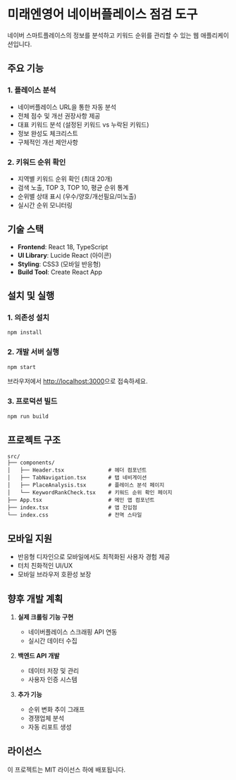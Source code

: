 # 미래엔영어 네이버플레이스 점검 도구

네이버 스마트플레이스의 정보를 분석하고 키워드 순위를 관리할 수 있는 웹 애플리케이션입니다.

## 주요 기능

### 1. 플레이스 분석
- 네이버플레이스 URL을 통한 자동 분석
- 전체 점수 및 개선 권장사항 제공
- 대표 키워드 분석 (설정된 키워드 vs 누락된 키워드)
- 정보 완성도 체크리스트
- 구체적인 개선 제안사항

### 2. 키워드 순위 확인
- 지역별 키워드 순위 확인 (최대 20개)
- 검색 노출, TOP 3, TOP 10, 평균 순위 통계
- 순위별 상태 표시 (우수/양호/개선필요/미노출)
- 실시간 순위 모니터링

## 기술 스택

- **Frontend**: React 18, TypeScript
- **UI Library**: Lucide React (아이콘)
- **Styling**: CSS3 (모바일 반응형)
- **Build Tool**: Create React App

## 설치 및 실행

### 1. 의존성 설치
```bash
npm install
```

### 2. 개발 서버 실행
```bash
npm start
```

브라우저에서 [http://localhost:3000](http://localhost:3000)으로 접속하세요.

### 3. 프로덕션 빌드
```bash
npm run build
```

## 프로젝트 구조

```
src/
├── components/
│   ├── Header.tsx              # 헤더 컴포넌트
│   ├── TabNavigation.tsx       # 탭 네비게이션
│   ├── PlaceAnalysis.tsx       # 플레이스 분석 페이지
│   └── KeywordRankCheck.tsx    # 키워드 순위 확인 페이지
├── App.tsx                     # 메인 앱 컴포넌트
├── index.tsx                   # 앱 진입점
└── index.css                   # 전역 스타일
```

## 모바일 지원

- 반응형 디자인으로 모바일에서도 최적화된 사용자 경험 제공
- 터치 친화적인 UI/UX
- 모바일 브라우저 호환성 보장

## 향후 개발 계획

1. **실제 크롤링 기능 구현**
   - 네이버플레이스 스크래핑 API 연동
   - 실시간 데이터 수집

2. **백엔드 API 개발**
   - 데이터 저장 및 관리
   - 사용자 인증 시스템

3. **추가 기능**
   - 순위 변화 추이 그래프
   - 경쟁업체 분석
   - 자동 리포트 생성

## 라이선스

이 프로젝트는 MIT 라이선스 하에 배포됩니다. 